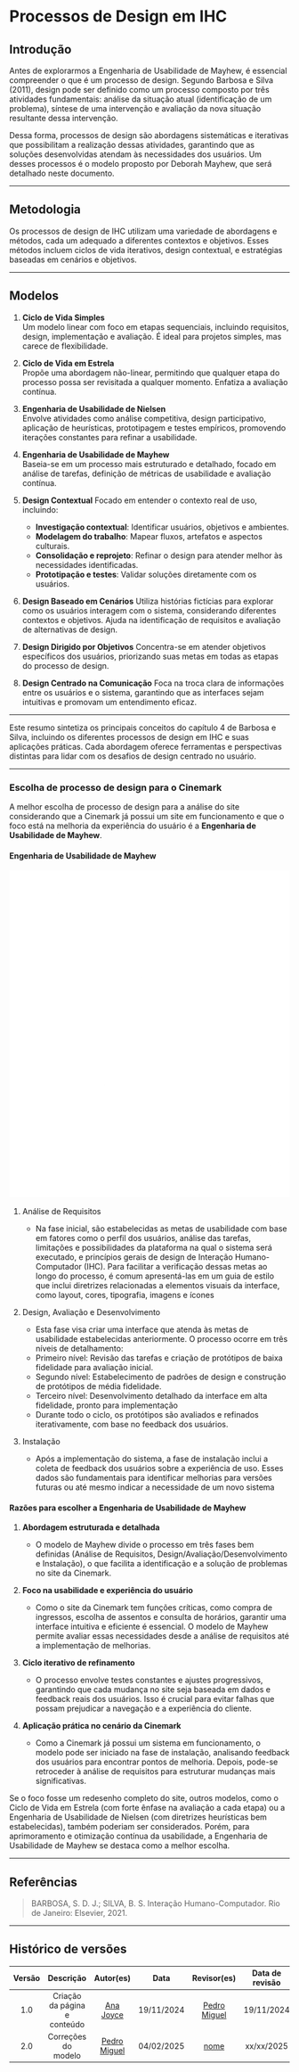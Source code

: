 # Processos de Design em IHC

## **Introdução**

Antes de explorarmos a Engenharia de Usabilidade de Mayhew, é essencial compreender o que é um processo de design. Segundo Barbosa e Silva (2011), design pode ser definido como um processo composto por três atividades fundamentais: análise da situação atual (identificação de um problema), síntese de uma intervenção e avaliação da nova situação resultante dessa intervenção.

Dessa forma, processos de design são abordagens sistemáticas e iterativas que possibilitam a realização dessas atividades, garantindo que as soluções desenvolvidas atendam às necessidades dos usuários. Um desses processos é o modelo proposto por Deborah Mayhew, que será detalhado neste documento.

---

## **Metodologia**

Os processos de design de IHC utilizam uma variedade de abordagens e métodos, cada um adequado a diferentes contextos e objetivos. Esses métodos incluem ciclos de vida iterativos, design contextual, e estratégias baseadas em cenários e objetivos.

---

## **Modelos**

1. **Ciclo de Vida Simples**  
   Um modelo linear com foco em etapas sequenciais, incluindo requisitos, design, implementação e avaliação. É ideal para projetos simples, mas carece de flexibilidade.

2. **Ciclo de Vida em Estrela**  
   Propõe uma abordagem não-linear, permitindo que qualquer etapa do processo possa ser revisitada a qualquer momento. Enfatiza a avaliação contínua.

3. **Engenharia de Usabilidade de Nielsen**  
   Envolve atividades como análise competitiva, design participativo, aplicação de heurísticas, prototipagem e testes empíricos, promovendo iterações constantes para refinar a usabilidade.

4. **Engenharia de Usabilidade de Mayhew**  
   Baseia-se em um processo mais estruturado e detalhado, focado em análise de tarefas, definição de métricas de usabilidade e avaliação contínua.

5. **Design Contextual**
   Focado em entender o contexto real de uso, incluindo:  
   - **Investigação contextual**: Identificar usuários, objetivos e ambientes.  
   - **Modelagem do trabalho**: Mapear fluxos, artefatos e aspectos culturais.  
   - **Consolidação e reprojeto**: Refinar o design para atender melhor às necessidades identificadas.  
   - **Prototipação e testes**: Validar soluções diretamente com os usuários.

6. **Design Baseado em Cenários**
   Utiliza histórias fictícias para explorar como os usuários interagem com o sistema, considerando diferentes contextos e objetivos. Ajuda na identificação de requisitos e avaliação de alternativas de design.

7. **Design Dirigido por Objetivos**
   Concentra-se em atender objetivos específicos dos usuários, priorizando suas metas em todas as etapas do processo de design.

8. **Design Centrado na Comunicação**
   Foca na troca clara de informações entre os usuários e o sistema, garantindo que as interfaces sejam intuitivas e promovam um entendimento eficaz.

---

Este resumo sintetiza os principais conceitos do capítulo 4 de Barbosa e Silva, incluindo os diferentes processos de design em IHC e suas aplicações práticas. Cada abordagem oferece ferramentas e perspectivas distintas para lidar com os desafios de design centrado no usuário.

---

### **Escolha de processo de design para o Cinemark**

A melhor escolha de processo de design para a análise do site considerando que a Cinemark já possui um site em funcionamento e que o foco está na melhoria da experiência do usuário é a **Engenharia de Usabilidade de Mayhew**.

#### Engenharia de Usabilidade de Mayhew

![Ciclo de Vida Mayhew](../img/ciclo-mayhew.png)

1. Análise de Requisitos
   - Na fase inicial, são estabelecidas as metas de usabilidade com base em fatores como o perfil dos usuários, análise das tarefas, limitações e possibilidades da plataforma na qual o sistema será executado, e princípios gerais de design de Interação Humano-Computador (IHC). Para facilitar a verificação dessas metas ao longo do processo, é comum apresentá-las em um guia de estilo que inclui diretrizes relacionadas a elementos visuais da interface, como layout, cores, tipografia, imagens e ícones​

2. Design, Avaliação e Desenvolvimento
   - Esta fase visa criar uma interface que atenda às metas de usabilidade estabelecidas anteriormente. O processo ocorre em três níveis de detalhamento:
   - Primeiro nível: Revisão das tarefas e criação de protótipos de baixa fidelidade para avaliação inicial.
   - Segundo nível: Estabelecimento de padrões de design e construção de protótipos de média fidelidade.
   - Terceiro nível: Desenvolvimento detalhado da interface em alta fidelidade, pronto para implementação​
   - Durante todo o ciclo, os protótipos são avaliados e refinados iterativamente, com base no feedback dos usuários.

3. Instalação
   - Após a implementação do sistema, a fase de instalação inclui a coleta de feedback dos usuários sobre a experiência de uso. Esses dados são fundamentais para identificar melhorias para versões futuras ou até mesmo indicar a necessidade de um novo sistema

#### Razões para escolher a Engenharia de Usabilidade de Mayhew

1. **Abordagem estruturada e detalhada**
   - O modelo de Mayhew divide o processo em três fases bem definidas (Análise de Requisitos, Design/Avaliação/Desenvolvimento e Instalação), o que facilita a identificação e a solução de problemas no site da Cinemark.

2. **Foco na usabilidade e experiência do usuário**
   - Como o site da Cinemark tem funções críticas, como compra de ingressos, escolha de assentos e consulta de horários, garantir uma interface intuitiva e eficiente é essencial. O modelo de Mayhew permite avaliar essas necessidades desde a análise de requisitos até a implementação de melhorias.

3. **Ciclo iterativo de refinamento**
   - O processo envolve testes constantes e ajustes progressivos, garantindo que cada mudança no site seja baseada em dados e feedback reais dos usuários. Isso é crucial para evitar falhas que possam prejudicar a navegação e a experiência do cliente.

4. **Aplicação prática no cenário da Cinemark**
   - Como a Cinemark já possui um sistema em funcionamento, o modelo pode ser iniciado na fase de instalação, analisando feedback dos usuários para encontrar pontos de melhoria. Depois, pode-se retroceder à análise de requisitos para estruturar mudanças mais significativas.

Se o foco fosse um redesenho completo do site, outros modelos, como o Ciclo de Vida em Estrela (com forte ênfase na avaliação a cada etapa) ou a Engenharia de Usabilidade de Nielsen (com diretrizes heurísticas bem estabelecidas), também poderiam ser considerados. Porém, para aprimoramento e otimização contínua da usabilidade, a Engenharia de Usabilidade de Mayhew se destaca como a melhor escolha.

---

## Referências

> BARBOSA, S. D. J.; SILVA, B. S. Interação Humano-Computador. Rio de Janeiro: Elsevier, 2021.

---

## Histórico de versões

| Versão |     Descrição      |                     Autor(es)                     |    Data    |                     Revisor(es)                     | Data de revisão |
| :----: | :----------------: | :-----------------------------------------------: | :--------: | :-------------------------------------------------: | :-------------: |
|  1.0   | Criação da página e conteúdo | [Ana Joyce](https://github.com/anajoyceamorim) | 19/11/2024 | [Pedro Miguel](https://github.com/pedroMADBR) |   19/11/2024   |
|  2.0   | Correções do modelo | [Pedro Miguel](https://github.com/pedroMADBR) | 04/02/2025 | [nome](https://github.com/nome) |   xx/xx/2025   |
